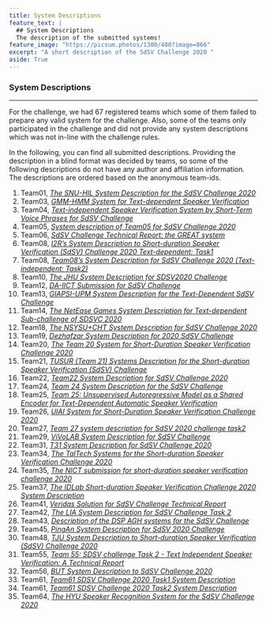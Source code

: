 ```yaml
---
title: System Descriptions
feature_text: |
  ## System Descriptions
  The description of the submitted systems!
feature_image: "https://picsum.photos/1300/400?image=866"
excerpt: "A short description of the SdSV Challenge 2020 "
aside: True
---
```


### System Descriptions
---
For the challenge, we had 67 registered teams which some of them failed to prepare any valid system for the challenge. Also, some of the teams only participated in the challenge and did not provide any system descriptions which was not in-line with the challenge rules. 

In the following, you can find all submitted descriptions. Providing the description in a blind format was decided by teams, so some of the following descriptions do not have any author and affiliation information. The descriptions are ordered based on the anonymous team-ids.

1. Team01, [*The SNU-HIL System Description for the SdSV Challenge 2020*](/descriptions/Team01_Both.pdf)
2. Team03, [*GMM-HMM System for Text-dependent Speaker Verification*](/descriptions/Team03_Task2.pdf)
3. Team04, [*Text-independent Speaker Verification System by Short-Term Voice Phrases for SdSV Challenge*](/descriptions/Team04_Task2.pdf)
4. Team05, [*System description of Team05 for SdSV Challenge 2020*](/descriptions/Team05_Both.pdf)
5. Team06, [*SdSV Challenge Technical Report: the GREAT system*](/descriptions/Team06_Task2.pdf)
6. Team08, [*I2R’s System Description to Short-duration Speaker Verification (SdSV) Challenge 2020 Text-dependent: Task1*](/descriptions/Team08_Task1.pdf)
7. Team08, [*Team08’s System Description for SdSV Challenge 2020 (Text-independent: Task2)*](/descriptions/Team08_Task2.pdf)
8. Team10, [*The JHU System Description for SDSV2020 Challenge*](/descriptions/Team10_Both.pdf)
9. Team12, [*DA-IICT Submission for SdSV Challenge*](/descriptions/Team12_Task2.pdf)
10. Team13, [*GIAPSI-UPM System Description for the Text-Dependent SdSV Challenge*](/descriptions/Team13_Task1.pdf)
11. Team14, [*The NetEase Games System Description for Text-dependent Sub-challenge of SDSVC 2020*](/descriptions/Team14_Task1.pdf)
12. Team18, [*The NSYSU+CHT System Description for SdSV Challenge 2020*](/descriptions/Team18_Both.pdf)
13. Team19, [*Dezhafzar System Description for 2020 SdSV Challenge*](/descriptions/Team19_Task2.pdf)
14. Team20, [*The Team 20 System for Short-Duration Speaker Verification Challenge 2020*](/descriptions/Team20_Task1.pdf)
15. Team21, [*TUSUR (Team 21) Systems Description for the Short-duration Speaker Verification (SdSV) Challenge*](/descriptions/Team21_Task2.pdf)
16. Team22, [*Team22 System Description for SdSV Challenge 2020*](/descriptions/Team22_Task2.pdf)
17. Team24, [*Team 24 System Description for the SdSV Challenge*](/descriptions/Team24_Task2.pdf)
18. Team25, [*Team 25: Unsupervised Autoregressive Model as a Shared Encoder for Text-Dependent Automatic Speaker Verification*](/descriptions/Team25_Task1.pdf)
19. Team26, [*UIAI System for Short-Duration Speaker Verification Challenge 2020*](/descriptions/Team26_Task1.pdf)
20. Team27, [*Team 27 system description for SdSV 2020 challenge task2*](/descriptions/Team27_Task2.pdf)
21. Team29, [*ViVoLAB System Description for SdSV Challenge*](/descriptions/Team29_Task1.pdf)
22. Team31, [*T31 System Description for SdSV Challenge 2020*](/descriptions/Team31_Both.pdf)
23. Team34, [*The TalTech Systems for the Short-duration Speaker Verification Challenge 2020*](/descriptions/Team34_Both.pdf)
24. Team35, [*The NICT submission for short-duration speaker verification challenge 2020*](/descriptions/Team35_Task2.pdf)
25. Team37, [*The IDLab Short-duration Speaker Verification Challenge 2020 System Description*](/descriptions/Team37_Task2.pdf)
26. Team41, [*Veridas Solution for SdSV Challenge Technical Report*](/descriptions/Team41_Task2.pdf)
27. Team42, [*The LIA System Description for SdSV Challenge Task 2*](/descriptions/Team42_Task2.pdf)
28. Team43, [*Description of the DSP AGH systems for the SdSV Challenge*](/descriptions/Team43_Task2.pdf)
29. Team45, [*PingAn System Description for SdSV 2020 Challenge*](/descriptions/Team45_Both.pdf)
30. Team48, [*TJU System Description to Short-duration Speaker Verification (SdSV) Challenge 2020*](/descriptions/Team48_Task2.pdf)
31. Team55, [*Team 55: SDSV challenge Task 2 - Text Independent Speaker Verification: A Technical Report*](/descriptions/Team55_Task2.pdf)
32. Team56, [*BUT System Description to SdSV Challenge 2020*](/descriptions/Team56_Both.pdf)
33. Team61, [*Team61 SDSV Challenge 2020 Task1 System Description*](/descriptions/Team61_Task1.pdf)
34. Team61, [*Team61 SDSV Challenge 2020 Task2 System Description*](/descriptions/Team61_Task2.pdf)
35. Team64, [*The HYU Speaker Recognition System for the SdSV Challenge 2020*](/descriptions/Team64_Task2.pdf)


